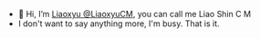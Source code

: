 - 👋 Hi, I’m [Liaoxyu @LiaoxyuCM](https://github.com/LiaoxyuCM), you can call me Liao Shin C M
- I don't want to say anything more, I'm busy. That is it.
